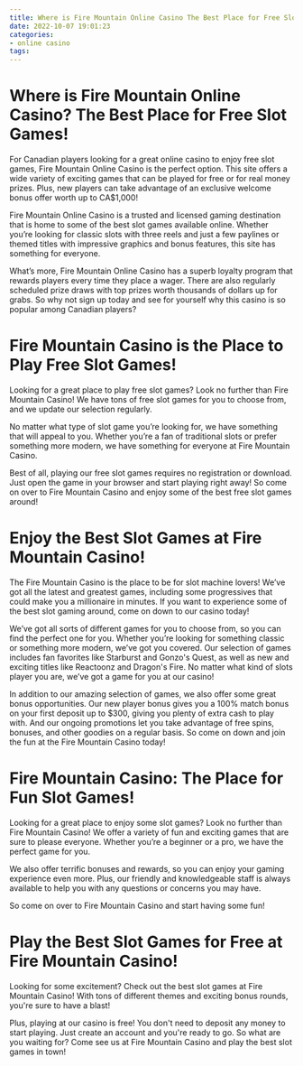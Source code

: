 ```yaml
---
title: Where is Fire Mountain Online Casino The Best Place for Free Slot Games!
date: 2022-10-07 19:01:23
categories:
- online casino
tags:
---
```



#  Where is Fire Mountain Online Casino? The Best Place for Free Slot Games!

For Canadian players looking for a great online casino to enjoy free slot games, Fire Mountain Online Casino is the perfect option. This site offers a wide variety of exciting games that can be played for free or for real money prizes. Plus, new players can take advantage of an exclusive welcome bonus offer worth up to CA$1,000!

Fire Mountain Online Casino is a trusted and licensed gaming destination that is home to some of the best slot games available online. Whether you’re looking for classic slots with three reels and just a few paylines or themed titles with impressive graphics and bonus features, this site has something for everyone.

What’s more, Fire Mountain Online Casino has a superb loyalty program that rewards players every time they place a wager. There are also regularly scheduled prize draws with top prizes worth thousands of dollars up for grabs. So why not sign up today and see for yourself why this casino is so popular among Canadian players?

#  Fire Mountain Casino is the Place to Play Free Slot Games!

Looking for a great place to play free slot games? Look no further than Fire Mountain Casino! We have tons of free slot games for you to choose from, and we update our selection regularly.

No matter what type of slot game you’re looking for, we have something that will appeal to you. Whether you’re a fan of traditional slots or prefer something more modern, we have something for everyone at Fire Mountain Casino.

Best of all, playing our free slot games requires no registration or download. Just open the game in your browser and start playing right away! So come on over to Fire Mountain Casino and enjoy some of the best free slot games around!

#  Enjoy the Best Slot Games at Fire Mountain Casino!

The Fire Mountain Casino is the place to be for slot machine lovers! We’ve got all the latest and greatest games, including some progressives that could make you a millionaire in minutes. If you want to experience some of the best slot gaming around, come on down to our casino today!

We’ve got all sorts of different games for you to choose from, so you can find the perfect one for you. Whether you’re looking for something classic or something more modern, we’ve got you covered. Our selection of games includes fan favorites like Starburst and Gonzo's Quest, as well as new and exciting titles like Reactoonz and Dragon's Fire. No matter what kind of slots player you are, we’ve got a game for you at our casino!

In addition to our amazing selection of games, we also offer some great bonus opportunities. Our new player bonus gives you a 100% match bonus on your first deposit up to $300, giving you plenty of extra cash to play with. And our ongoing promotions let you take advantage of free spins, bonuses, and other goodies on a regular basis. So come on down and join the fun at the Fire Mountain Casino today!

#  Fire Mountain Casino: The Place for Fun Slot Games!

Looking for a great place to enjoy some slot games? Look no further than Fire Mountain Casino! We offer a variety of fun and exciting games that are sure to please everyone. Whether you’re a beginner or a pro, we have the perfect game for you.

We also offer terrific bonuses and rewards, so you can enjoy your gaming experience even more. Plus, our friendly and knowledgeable staff is always available to help you with any questions or concerns you may have.

So come on over to Fire Mountain Casino and start having some fun!

#  Play the Best Slot Games for Free at Fire Mountain Casino!

Looking for some excitement? Check out the best slot games at Fire Mountain Casino! With tons of different themes and exciting bonus rounds, you're sure to have a blast!

Plus, playing at our casino is free! You don't need to deposit any money to start playing. Just create an account and you're ready to go. So what are you waiting for? Come see us at Fire Mountain Casino and play the best slot games in town!